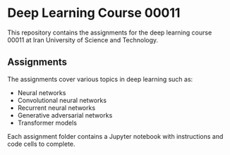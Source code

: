 # Deep Learning Course 00011

This repository contains the assignments for the deep learning course 00011 at Iran University of Science and Technology.

## Assignments

The assignments cover various topics in deep learning such as:

- Neural networks
- Convolutional neural networks
- Recurrent neural networks
- Generative adversarial networks
- Transformer models

Each assignment folder contains a Jupyter notebook with instructions and code cells to complete.
